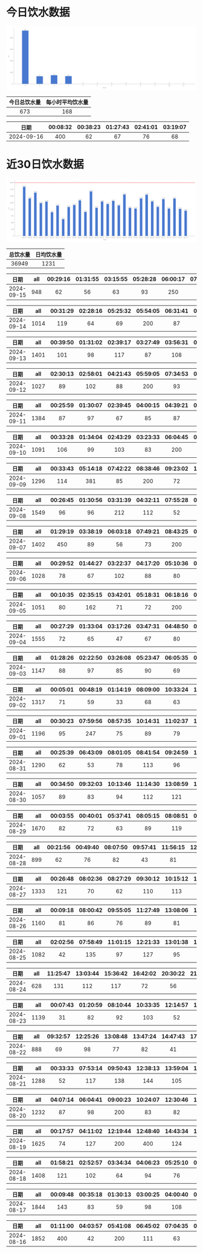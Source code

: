 # 今日饮水数据

<div align=center>
<img src="today.png" style="zoom: 100%;" />

| 今日总饮水量 | 每小时平均饮水量 |
| :----: | :----: |
| 673 | 168 |
</div>

| 日期 | 00:08:32 | 00:38:23 | 01:27:43 | 02:41:01 | 03:19:07 |
| :----: | :----: | :----: | :----: | :----: | :----: |
| 2024-09-16 | 400 | 62 | 67 | 76 | 68 |

# 近30日饮水数据

<div align=center>
<img src="30.png"style="zoom: 100%;" />

| 总饮水量 | 日均饮水量 |
| :----: | :----: |
| 36949 | 1231 |
</div>

| 日期 | all | 00:29:16 | 01:31:55 | 03:15:55 | 05:28:28 | 06:00:17 | 07:24:13 | 09:23:10 | 19:25:27 |
| :----: | :----: | :----: | :----: | :----: | :----: | :----: | :----: | :----: | :----: |
| 2024-09-15 | 948 | 62 | 56 | 63 | 93 | 250 | 257 | 63 | 104 |

| 日期 | all | 00:31:29 | 02:28:16 | 05:25:32 | 05:54:05 | 06:31:41 | 07:43:39 | 08:42:56 | 18:55:20 | 19:42:43 | 22:32:25 |
| :----: | :----: | :----: | :----: | :----: | :----: | :----: | :----: | :----: | :----: | :----: | :----: |
| 2024-09-14 | 1014 | 119 | 64 | 69 | 200 | 87 | 126 | 71 | 89 | 86 | 103 |

| 日期 | all | 00:39:50 | 01:31:02 | 02:39:17 | 03:27:49 | 03:56:31 | 04:22:39 | 05:32:18 | 06:32:15 | 07:45:15 | 09:01:48 | 17:16:13 | 20:21:53 | 20:47:11 | 22:31:32 |
| :----: | :----: | :----: | :----: | :----: | :----: | :----: | :----: | :----: | :----: | :----: | :----: | :----: | :----: | :----: | :----: |
| 2024-09-13 | 1401 | 101 | 98 | 117 | 87 | 108 | 53 | 60 | 200 | 110 | 95 | 111 | 62 | 101 | 98 |

| 日期 | all | 02:30:13 | 02:58:01 | 04:21:43 | 05:59:05 | 07:34:53 | 08:38:54 | 17:14:28 | 19:44:23 | 21:45:35 | 22:48:20 |
| :----: | :----: | :----: | :----: | :----: | :----: | :----: | :----: | :----: | :----: | :----: | :----: |
| 2024-09-12 | 1027 | 89 | 102 | 88 | 200 | 93 | 79 | 67 | 100 | 113 | 96 |

| 日期 | all | 00:25:59 | 01:30:07 | 02:39:45 | 04:00:15 | 04:39:21 | 05:00:45 | 06:42:00 | 07:06:21 | 15:44:16 | 16:39:41 | 19:10:09 | 20:38:45 | 21:16:38 | 22:26:54 | 22:42:29 | 23:53:21 |
| :----: | :----: | :----: | :----: | :----: | :----: | :----: | :----: | :----: | :----: | :----: | :----: | :----: | :----: | :----: | :----: | :----: | :----: |
| 2024-09-11 | 1384 | 87 | 97 | 67 | 85 | 87 | 73 | 200 | 86 | 59 | 50 | 47 | 81 | 109 | 86 | 88 | 82 |

| 日期 | all | 00:33:28 | 01:34:04 | 02:43:29 | 03:23:33 | 06:04:45 | 07:15:08 | 12:30:01 | 18:47:48 | 19:15:06 | 22:42:04 | 23:16:32 |
| :----: | :----: | :----: | :----: | :----: | :----: | :----: | :----: | :----: | :----: | :----: | :----: | :----: |
| 2024-09-10 | 1091 | 106 | 99 | 103 | 83 | 200 | 80 | 83 | 86 | 97 | 67 | 87 |

| 日期 | all | 00:33:43 | 05:14:18 | 07:42:22 | 08:38:46 | 09:23:02 | 17:09:34 | 17:41:06 | 20:02:39 | 20:49:30 | 22:32:55 |
| :----: | :----: | :----: | :----: | :----: | :----: | :----: | :----: | :----: | :----: | :----: | :----: |
| 2024-09-09 | 1296 | 114 | 381 | 85 | 200 | 72 | 108 | 99 | 55 | 76 | 106 |

| 日期 | all | 00:26:45 | 01:30:56 | 03:31:39 | 04:32:11 | 07:55:28 | 08:47:26 | 08:56:07 | 16:47:07 | 17:17:22 | 19:08:48 | 20:33:30 | 21:45:13 | 22:11:06 | 22:41:32 | 23:42:40 |
| :----: | :----: | :----: | :----: | :----: | :----: | :----: | :----: | :----: | :----: | :----: | :----: | :----: | :----: | :----: | :----: | :----: |
| 2024-09-08 | 1549 | 96 | 96 | 212 | 112 | 52 | 250 | 96 | 95 | 67 | 70 | 65 | 87 | 86 | 67 | 98 |

| 日期 | all | 01:29:19 | 03:38:19 | 06:03:18 | 07:49:21 | 08:43:25 | 08:53:51 | 17:12:07 | 19:36:00 | 20:48:17 | 22:31:33 | 22:42:53 |
| :----: | :----: | :----: | :----: | :----: | :----: | :----: | :----: | :----: | :----: | :----: | :----: | :----: |
| 2024-09-07 | 1402 | 450 | 89 | 56 | 73 | 200 | 52 | 120 | 95 | 77 | 106 | 84 |

| 日期 | all | 00:29:52 | 01:44:27 | 03:22:37 | 04:17:20 | 05:10:36 | 06:24:08 | 07:04:14 | 08:45:33 | 20:44:14 | 22:03:07 |
| :----: | :----: | :----: | :----: | :----: | :----: | :----: | :----: | :----: | :----: | :----: | :----: |
| 2024-09-06 | 1028 | 78 | 67 | 102 | 88 | 80 | 87 | 113 | 200 | 105 | 108 |

| 日期 | all | 00:10:35 | 02:35:15 | 03:42:01 | 05:18:31 | 06:18:16 | 07:40:53 | 08:13:11 | 19:40:59 | 20:14:43 | 22:09:06 | 22:33:23 |
| :----: | :----: | :----: | :----: | :----: | :----: | :----: | :----: | :----: | :----: | :----: | :----: | :----: |
| 2024-09-05 | 1051 | 80 | 162 | 71 | 72 | 200 | 71 | 63 | 95 | 86 | 64 | 87 |

| 日期 | all | 00:27:29 | 01:33:04 | 03:17:26 | 03:47:31 | 04:48:50 | 05:51:45 | 06:22:41 | 07:25:09 | 08:28:29 | 11:39:16 | 17:09:18 | 17:30:22 | 19:49:06 | 20:47:45 | 22:30:53 |
| :----: | :----: | :----: | :----: | :----: | :----: | :----: | :----: | :----: | :----: | :----: | :----: | :----: | :----: | :----: | :----: | :----: |
| 2024-09-04 | 1555 | 72 | 65 | 47 | 67 | 80 | 200 | 298 | 96 | 72 | 60 | 95 | 81 | 83 | 97 | 142 |

| 日期 | all | 01:28:26 | 02:22:50 | 03:26:08 | 05:23:47 | 06:05:35 | 07:33:33 | 07:52:11 | 08:33:56 | 09:15:11 | 16:29:10 | 18:16:41 | 19:18:39 | 19:47:07 | 20:31:07 | 22:43:22 |
| :----: | :----: | :----: | :----: | :----: | :----: | :----: | :----: | :----: | :----: | :----: | :----: | :----: | :----: | :----: | :----: | :----: |
| 2024-09-03 | 1147 | 88 | 97 | 85 | 90 | 69 | 63 | 73 | 42 | 72 | 77 | 80 | 89 | 53 | 102 | 67 |

| 日期 | all | 00:05:01 | 00:48:19 | 01:14:19 | 08:09:00 | 10:33:24 | 11:49:40 | 12:49:58 | 13:45:14 | 14:55:11 | 16:08:48 | 16:52:25 | 20:28:05 | 20:36:24 | 22:34:23 |
| :----: | :----: | :----: | :----: | :----: | :----: | :----: | :----: | :----: | :----: | :----: | :----: | :----: | :----: | :----: | :----: |
| 2024-09-02 | 1317 | 71 | 59 | 33 | 68 | 63 | 46 | 99 | 101 | 67 | 95 | 71 | 102 | 42 | 400 |

| 日期 | all | 00:30:23 | 07:59:56 | 08:57:35 | 10:14:31 | 11:02:37 | 13:12:24 | 15:12:26 | 16:22:17 | 17:16:51 | 18:02:50 | 20:10:58 | 21:28:25 | 22:03:13 |
| :----: | :----: | :----: | :----: | :----: | :----: | :----: | :----: | :----: | :----: | :----: | :----: | :----: | :----: | :----: |
| 2024-09-01 | 1196 | 95 | 247 | 75 | 89 | 79 | 105 | 62 | 54 | 56 | 113 | 95 | 62 | 64 |

| 日期 | all | 00:25:39 | 06:43:09 | 08:01:05 | 08:41:54 | 09:24:59 | 10:15:04 | 11:46:07 | 12:20:48 | 13:05:29 | 15:13:39 | 16:28:45 | 17:52:54 | 20:27:28 | 22:04:21 | 22:52:34 |
| :----: | :----: | :----: | :----: | :----: | :----: | :----: | :----: | :----: | :----: | :----: | :----: | :----: | :----: | :----: | :----: | :----: |
| 2024-08-31 | 1290 | 62 | 53 | 78 | 113 | 96 | 78 | 66 | 67 | 143 | 103 | 87 | 100 | 88 | 74 | 82 |

| 日期 | all | 00:34:50 | 09:32:03 | 10:13:46 | 11:14:30 | 13:08:59 | 13:47:34 | 14:55:34 | 16:57:09 | 20:39:01 | 21:35:04 | 22:35:10 | 22:58:19 | 23:53:01 |
| :----: | :----: | :----: | :----: | :----: | :----: | :----: | :----: | :----: | :----: | :----: | :----: | :----: | :----: | :----: |
| 2024-08-30 | 1057 | 89 | 83 | 94 | 112 | 121 | 37 | 90 | 112 | 60 | 65 | 88 | 73 | 33 |

| 日期 | all | 00:03:55 | 00:40:01 | 05:37:41 | 08:05:15 | 08:08:51 | 08:41:10 | 09:50:41 | 13:04:21 | 14:09:01 | 14:32:05 | 15:18:51 | 15:57:40 | 16:58:42 | 18:27:35 | 20:14:57 | 20:42:23 | 21:20:19 | 22:06:17 | 22:25:07 | 23:35:44 | 23:51:18 |
| :----: | :----: | :----: | :----: | :----: | :----: | :----: | :----: | :----: | :----: | :----: | :----: | :----: | :----: | :----: | :----: | :----: | :----: | :----: | :----: | :----: | :----: | :----: |
| 2024-08-29 | 1670 | 82 | 72 | 63 | 89 | 119 | 74 | 93 | 82 | 101 | 47 | 123 | 147 | 42 | 95 | 98 | 90 | 73 | 62 | 43 | 43 | 32 |

| 日期 | all | 00:21:56 | 00:49:40 | 08:07:50 | 09:57:41 | 11:56:15 | 12:20:47 | 13:01:47 | 16:34:00 | 17:40:57 | 21:23:24 | 21:41:47 |
| :----: | :----: | :----: | :----: | :----: | :----: | :----: | :----: | :----: | :----: | :----: | :----: | :----: |
| 2024-08-28 | 899 | 62 | 76 | 82 | 43 | 81 | 110 | 62 | 133 | 101 | 72 | 77 |

| 日期 | all | 00:26:48 | 08:02:36 | 08:27:29 | 09:30:12 | 10:15:12 | 12:14:11 | 13:05:37 | 14:35:14 | 16:19:46 | 17:31:05 | 19:11:05 | 20:10:50 | 20:56:26 | 22:27:22 |
| :----: | :----: | :----: | :----: | :----: | :----: | :----: | :----: | :----: | :----: | :----: | :----: | :----: | :----: | :----: | :----: |
| 2024-08-27 | 1333 | 121 | 70 | 62 | 110 | 113 | 112 | 102 | 115 | 89 | 67 | 146 | 61 | 76 | 89 |

| 日期 | all | 00:09:18 | 08:00:42 | 09:55:05 | 11:27:49 | 13:08:06 | 13:09:44 | 13:30:18 | 15:10:56 | 16:26:15 | 16:59:54 | 20:02:25 | 20:53:37 | 22:42:14 |
| :----: | :----: | :----: | :----: | :----: | :----: | :----: | :----: | :----: | :----: | :----: | :----: | :----: | :----: | :----: |
| 2024-08-26 | 1160 | 81 | 86 | 76 | 89 | 81 | 147 | 196 | 89 | 85 | 75 | 31 | 62 | 62 |

| 日期 | all | 02:02:56 | 07:58:49 | 11:01:15 | 12:21:33 | 13:01:38 | 14:18:35 | 15:14:18 | 16:07:55 | 18:27:03 | 19:10:21 | 20:07:30 | 20:27:37 | 23:42:01 |
| :----: | :----: | :----: | :----: | :----: | :----: | :----: | :----: | :----: | :----: | :----: | :----: | :----: | :----: | :----: |
| 2024-08-25 | 1082 | 42 | 135 | 97 | 127 | 95 | 101 | 81 | 43 | 75 | 56 | 76 | 51 | 103 |

| 日期 | all | 11:25:47 | 13:03:44 | 15:36:42 | 16:42:02 | 20:30:22 | 21:16:33 | 23:05:43 |
| :----: | :----: | :----: | :----: | :----: | :----: | :----: | :----: | :----: |
| 2024-08-24 | 628 | 131 | 112 | 117 | 72 | 56 | 65 | 75 |

| 日期 | all | 00:07:43 | 01:20:59 | 08:10:44 | 10:33:35 | 12:14:57 | 12:57:29 | 13:54:16 | 15:13:26 | 16:54:26 | 17:25:40 | 18:13:14 | 19:26:59 | 20:37:53 | 21:18:49 | 21:53:39 | 22:47:55 |
| :----: | :----: | :----: | :----: | :----: | :----: | :----: | :----: | :----: | :----: | :----: | :----: | :----: | :----: | :----: | :----: | :----: | :----: |
| 2024-08-23 | 1139 | 31 | 82 | 92 | 103 | 52 | 55 | 10 | 147 | 87 | 81 | 62 | 46 | 86 | 67 | 42 | 96 |

| 日期 | all | 09:32:57 | 12:25:26 | 13:08:48 | 13:47:24 | 14:47:43 | 17:36:59 | 20:11:49 | 20:51:57 | 21:40:46 | 22:06:57 | 22:56:15 | 23:40:32 |
| :----: | :----: | :----: | :----: | :----: | :----: | :----: | :----: | :----: | :----: | :----: | :----: | :----: | :----: |
| 2024-08-22 | 888 | 69 | 98 | 77 | 82 | 41 | 73 | 44 | 83 | 102 | 110 | 66 | 43 |

| 日期 | all | 00:33:33 | 07:53:14 | 09:50:43 | 12:38:13 | 13:59:04 | 15:41:10 | 16:38:17 | 17:01:25 | 17:39:25 | 18:47:36 | 19:35:47 | 20:01:59 | 21:29:30 | 22:15:55 |
| :----: | :----: | :----: | :----: | :----: | :----: | :----: | :----: | :----: | :----: | :----: | :----: | :----: | :----: | :----: | :----: |
| 2024-08-21 | 1288 | 52 | 117 | 138 | 144 | 105 | 84 | 81 | 76 | 80 | 87 | 88 | 35 | 126 | 75 |

| 日期 | all | 04:07:14 | 06:04:41 | 09:00:23 | 10:24:07 | 12:30:46 | 13:01:38 | 13:49:15 | 14:50:28 | 16:04:30 | 20:11:14 | 22:37:13 | 23:07:21 |
| :----: | :----: | :----: | :----: | :----: | :----: | :----: | :----: | :----: | :----: | :----: | :----: | :----: | :----: |
| 2024-08-20 | 1232 | 87 | 98 | 200 | 83 | 82 | 63 | 96 | 84 | 87 | 200 | 73 | 79 |

| 日期 | all | 00:17:57 | 04:11:02 | 12:19:44 | 12:48:40 | 14:43:34 | 15:11:11 | 15:53:00 | 17:00:21 | 19:51:46 | 21:39:51 | 22:27:02 |
| :----: | :----: | :----: | :----: | :----: | :----: | :----: | :----: | :----: | :----: | :----: | :----: | :----: |
| 2024-08-19 | 1625 | 74 | 127 | 200 | 400 | 124 | 76 | 89 | 96 | 102 | 250 | 87 |

| 日期 | all | 01:58:21 | 02:52:57 | 03:34:34 | 04:06:23 | 05:25:10 | 06:16:31 | 06:49:14 | 08:48:51 | 17:02:56 | 18:33:20 | 20:42:26 | 22:13:18 | 23:14:29 |
| :----: | :----: | :----: | :----: | :----: | :----: | :----: | :----: | :----: | :----: | :----: | :----: | :----: | :----: | :----: |
| 2024-08-18 | 1408 | 121 | 102 | 64 | 94 | 76 | 250 | 81 | 65 | 65 | 63 | 300 | 65 | 62 |

| 日期 | all | 00:09:48 | 00:35:18 | 01:30:13 | 03:00:25 | 04:00:40 | 05:37:34 | 06:05:51 | 07:06:45 | 07:50:20 | 08:38:00 | 09:12:57 | 17:03:59 | 20:33:53 | 20:33:59 | 22:31:04 | 23:30:29 | 23:42:13 |
| :----: | :----: | :----: | :----: | :----: | :----: | :----: | :----: | :----: | :----: | :----: | :----: | :----: | :----: | :----: | :----: | :----: | :----: | :----: |
| 2024-08-17 | 1844 | 143 | 83 | 59 | 98 | 108 | 200 | 103 | 85 | 89 | 74 | 62 | 110 | 65 | 300 | 55 | 64 | 146 |

| 日期 | all | 01:11:00 | 04:03:57 | 05:41:08 | 06:45:02 | 07:04:35 | 07:51:28 | 08:28:54 | 15:45:41 | 18:26:53 | 18:30:01 | 20:31:01 | 21:51:36 | 22:27:30 | 22:28:58 |
| :----: | :----: | :----: | :----: | :----: | :----: | :----: | :----: | :----: | :----: | :----: | :----: | :----: | :----: | :----: | :----: |
| 2024-08-16 | 1852 | 400 | 42 | 200 | 111 | 63 | 94 | 62 | 36 | 300 | 113 | 112 | 98 | 73 | 148 |


